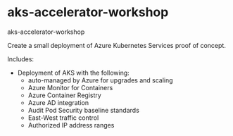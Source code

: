 # aks-accelerator-workshop
aks-accelerator-workshop

Create a small deployment of Azure Kubernetes Services proof of concept.

Includes:
- Deployment of AKS with the following:
    - auto-managed by Azure for upgrades and scaling
    - Azure Monitor for Containers
    - Azure Container Registry
    - Azure AD integration
    - Audit Pod Security baseline standards
    - East-West traffic control
    - Authorized IP address ranges
